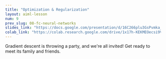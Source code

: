 ```yaml
---
title: "Optimization & Regularization"
layout: aiml-lesson
num: 9
prev_slug: 08-fc-neural-networks
slides_link: "https://docs.google.com/presentation/d/16C266plu3GsPvmka_teumqWmObpuxyOACwK5RDkg40w/"
colab_link: "https://colab.research.google.com/drive/1x17h-KEKMEOecsi9VByQGNZjl7fj-xk-"
---
```


Gradient descent is throwing a party, and we're all invited! Get ready to meet its family and friends.